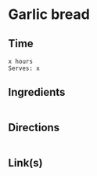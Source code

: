 # Garlic bread

## Time 
```
x hours
Serves: x
```

## Ingredients
```

```


## Directions
```

```


## Link(s)
```

```
